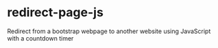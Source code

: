 # redirect-page-js

Redirect from a bootstrap webpage to another website using JavaScript with a countdown timer
